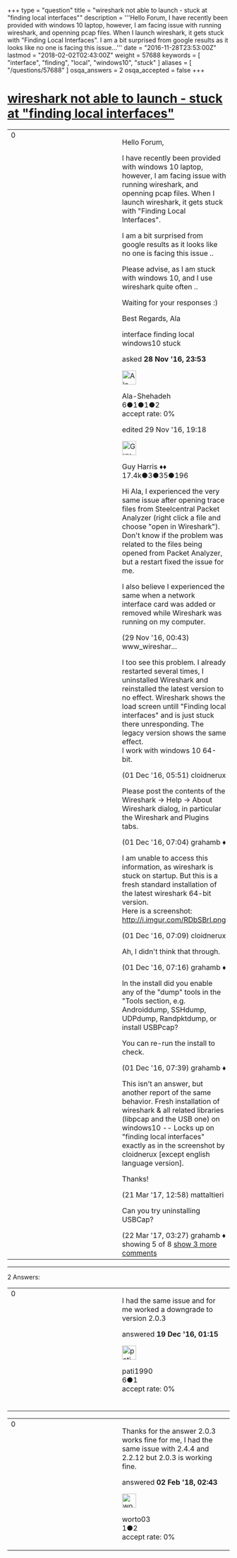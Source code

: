 +++
type = "question"
title = "wireshark not able to launch - stuck at &quot;finding local interfaces&quot;"
description = '''Hello Forum, I have recently been provided with windows 10 laptop, however, I am facing issue with running wireshark, and openning pcap files. When I launch wireshark, it gets stuck with &quot;Finding Local Interfaces&quot;. I am a bit surprised from google results as it looks like no one is facing this issue...'''
date = "2016-11-28T23:53:00Z"
lastmod = "2018-02-02T02:43:00Z"
weight = 57688
keywords = [ "interface", "finding", "local", "windows10", "stuck" ]
aliases = [ "/questions/57688" ]
osqa_answers = 2
osqa_accepted = false
+++

<div class="headNormal">

# [wireshark not able to launch - stuck at "finding local interfaces"](/questions/57688/wireshark-not-able-to-launch-stuck-at-finding-local-interfaces)

</div>

<div id="main-body">

<div id="askform">

<table id="question-table" style="width:100%;"><colgroup><col style="width: 50%" /><col style="width: 50%" /></colgroup><tbody><tr class="odd"><td style="width: 30px; vertical-align: top"><div class="vote-buttons"><div id="post-57688-score" class="post-score" title="current number of votes">0</div><div id="favorite-count" class="favorite-count"></div></div></td><td><div id="item-right"><div class="question-body"><p>Hello Forum,</p><p>I have recently been provided with windows 10 laptop, however, I am facing issue with running wireshark, and openning pcap files. When I launch wireshark, it gets stuck with "Finding Local Interfaces".</p><p>I am a bit surprised from google results as it looks like no one is facing this issue ..</p><p>Please advise, as I am stuck with windows 10, and I use wireshark quite often ..</p><p>Waiting for your responses :)</p><p>Best Regards, Ala</p></div><div id="question-tags" class="tags-container tags">interface finding local windows10 stuck</div><div id="question-controls" class="post-controls"></div><div class="post-update-info-container"><div class="post-update-info post-update-info-user"><p>asked <strong>28 Nov '16, 23:53</strong></p><img src="https://secure.gravatar.com/avatar/6a909b7d4780a3f7cfe51206b58d0569?s=32&amp;d=identicon&amp;r=g" class="gravatar" width="32" height="32" alt="Ala-Shehadeh&#39;s gravatar image" /><p>Ala-Shehadeh<br />
<span class="score" title="6 reputation points">6</span><span title="1 badges"><span class="badge1">●</span><span class="badgecount">1</span></span><span title="1 badges"><span class="silver">●</span><span class="badgecount">1</span></span><span title="2 badges"><span class="bronze">●</span><span class="badgecount">2</span></span><br />
<span class="accept_rate" title="Rate of the user&#39;s accepted answers">accept rate:</span> <span title="Ala-Shehadeh has no accepted answers">0%</span></p></div><div class="post-update-info post-update-info-edited"><p>edited 29 Nov '16, 19:18</p><img src="https://secure.gravatar.com/avatar/f93de7000747ab5efb5acd3034b2ebd7?s=32&amp;d=identicon&amp;r=g" class="gravatar" width="32" height="32" alt="Guy%20Harris&#39;s gravatar image" /><p>Guy Harris ♦♦<br />
<span class="score" title="17443 reputation points"><span>17.4k</span></span><span title="3 badges"><span class="badge1">●</span><span class="badgecount">3</span></span><span title="35 badges"><span class="silver">●</span><span class="badgecount">35</span></span><span title="196 badges"><span class="bronze">●</span><span class="badgecount">196</span></span></p></div></div><div id="comments-container-57688" class="comments-container"><span id="57689"></span><div id="comment-57689" class="comment"><div id="post-57689-score" class="comment-score"></div><div class="comment-text"><p>Hi Ala, I experienced the very same issue after opening trace files from Steelcentral Packet Analyzer (right click a file and choose "open in Wireshark"). Don't know if the problem was related to the files being opened from Packet Analyzer, but a restart fixed the issue for me.</p><p>I also believe I experienced the same when a network interface card was added or removed while Wireshark was running on my computer.</p></div><div id="comment-57689-info" class="comment-info"><span class="comment-age">(29 Nov '16, 00:43)</span> www_wireshar...</div></div><span id="57752"></span><div id="comment-57752" class="comment"><div id="post-57752-score" class="comment-score"></div><div class="comment-text"><p>I too see this problem. I already restarted several times, I uninstalled Wireshark and reinstalled the latest version to no effect. Wireshark shows the load screen untill "Finding local interfaces" and is just stuck there unresponding. The legacy version shows the same effect.<br />
I work with windows 10 64-bit.</p></div><div id="comment-57752-info" class="comment-info"><span class="comment-age">(01 Dec '16, 05:51)</span> cloidnerux</div></div><span id="57755"></span><div id="comment-57755" class="comment"><div id="post-57755-score" class="comment-score"></div><div class="comment-text"><p>Please post the contents of the Wireshark -&gt; Help -&gt; About Wireshark dialog, in particular the Wireshark and Plugins tabs.</p></div><div id="comment-57755-info" class="comment-info"><span class="comment-age">(01 Dec '16, 07:04)</span> grahamb ♦</div></div><span id="57756"></span><div id="comment-57756" class="comment"><div id="post-57756-score" class="comment-score"></div><div class="comment-text"><p>I am unable to access this information, as wireshark is stuck on startup. But this is a fresh standard installation of the latest wireshark 64-bit version.<br />
Here is a screenshot: <a href="http://i.imgur.com/RDbSBrl.png">http://i.imgur.com/RDbSBrl.png</a></p></div><div id="comment-57756-info" class="comment-info"><span class="comment-age">(01 Dec '16, 07:09)</span> cloidnerux</div></div><span id="57757"></span><div id="comment-57757" class="comment"><div id="post-57757-score" class="comment-score"></div><div class="comment-text"><p>Ah, I didn't think that through.</p></div><div id="comment-57757-info" class="comment-info"><span class="comment-age">(01 Dec '16, 07:16)</span> grahamb ♦</div></div><span id="57758"></span><div id="comment-57758" class="comment not_top_scorer"><div id="post-57758-score" class="comment-score"></div><div class="comment-text"><p>In the install did you enable any of the "dump" tools in the "Tools section, e.g. Androiddump, SSHdump, UDPdump, Randpktdump, or install USBPcap?</p><p>You can re-run the install to check.</p></div><div id="comment-57758-info" class="comment-info"><span class="comment-age">(01 Dec '16, 07:39)</span> grahamb ♦</div></div><span id="60235"></span><div id="comment-60235" class="comment not_top_scorer"><div id="post-60235-score" class="comment-score"></div><div class="comment-text"><p>This isn't an answer, but another report of the same behavior. Fresh installation of wireshark &amp; all related libraries (libpcap and the USB one) on windows10 -- Locks up on "finding local interfaces" exactly as in the screenshot by cloidnerux [except english language version].</p><p>Thanks!</p></div><div id="comment-60235-info" class="comment-info"><span class="comment-age">(21 Mar '17, 12:58)</span> mattaltieri</div></div><span id="60254"></span><div id="comment-60254" class="comment not_top_scorer"><div id="post-60254-score" class="comment-score"></div><div class="comment-text"><p>Can you try uninstalling USBCap?</p></div><div id="comment-60254-info" class="comment-info"><span class="comment-age">(22 Mar '17, 03:27)</span> grahamb ♦</div></div></div><div id="comment-tools-57688" class="comment-tools"><span class="comments-showing"> showing 5 of 8 </span> <a href="#" class="show-all-comments-link">show 3 more comments</a></div><div class="clear"></div><div id="comment-57688-form-container" class="comment-form-container"></div><div class="clear"></div></div></td></tr></tbody></table>

------------------------------------------------------------------------

<div class="tabBar">

<span id="sort-top"></span>

<div class="headQuestions">

2 Answers:

</div>

</div>

<span id="58220"></span>

<div id="answer-container-58220" class="answer">

<table style="width:100%;"><colgroup><col style="width: 50%" /><col style="width: 50%" /></colgroup><tbody><tr class="odd"><td style="width: 30px; vertical-align: top"><div class="vote-buttons"><div id="post-58220-score" class="post-score" title="current number of votes">0</div></div></td><td><div class="item-right"><div class="answer-body"><p>I had the same issue and for me worked a downgrade to version 2.0.3</p></div><div class="answer-controls post-controls"></div><div class="post-update-info-container"><div class="post-update-info post-update-info-user"><p>answered <strong>19 Dec '16, 01:15</strong></p><img src="https://secure.gravatar.com/avatar/92f0e934c5b2012a775665074d7a32e2?s=32&amp;d=identicon&amp;r=g" class="gravatar" width="32" height="32" alt="pati1990&#39;s gravatar image" /><p>pati1990<br />
<span class="score" title="6 reputation points">6</span><span title="1 badges"><span class="bronze">●</span><span class="badgecount">1</span></span><br />
<span class="accept_rate" title="Rate of the user&#39;s accepted answers">accept rate:</span> <span title="pati1990 has no accepted answers">0%</span> </br></br></p></div></div><div id="comments-container-58220" class="comments-container"></div><div id="comment-tools-58220" class="comment-tools"></div><div class="clear"></div><div id="comment-58220-form-container" class="comment-form-container"></div><div class="clear"></div></div></td></tr></tbody></table>

</div>

<span id="64337"></span>

<div id="answer-container-64337" class="answer">

<table style="width:100%;"><colgroup><col style="width: 50%" /><col style="width: 50%" /></colgroup><tbody><tr class="odd"><td style="width: 30px; vertical-align: top"><div class="vote-buttons"><div id="post-64337-score" class="post-score" title="current number of votes">0</div></div></td><td><div class="item-right"><div class="answer-body"><p>Thanks for the answer 2.0.3 works fine for me, I had the same issue with 2.4.4 and 2.2.12 but 2.0.3 is working fine.</p></div><div class="answer-controls post-controls"></div><div class="post-update-info-container"><div class="post-update-info post-update-info-user"><p>answered <strong>02 Feb '18, 02:43</strong></p><img src="https://secure.gravatar.com/avatar/baceef154bcf13cabe1498ac7598b962?s=32&amp;d=identicon&amp;r=g" class="gravatar" width="32" height="32" alt="worto03&#39;s gravatar image" /><p>worto03<br />
<span class="score" title="1 reputation points">1</span><span title="2 badges"><span class="bronze">●</span><span class="badgecount">2</span></span><br />
<span class="accept_rate" title="Rate of the user&#39;s accepted answers">accept rate:</span> <span title="worto03 has no accepted answers">0%</span></p></div></div><div id="comments-container-64337" class="comments-container"></div><div id="comment-tools-64337" class="comment-tools"></div><div class="clear"></div><div id="comment-64337-form-container" class="comment-form-container"></div><div class="clear"></div></div></td></tr></tbody></table>

</div>

<div class="paginator-container-left">

</div>

</div>

</div>


